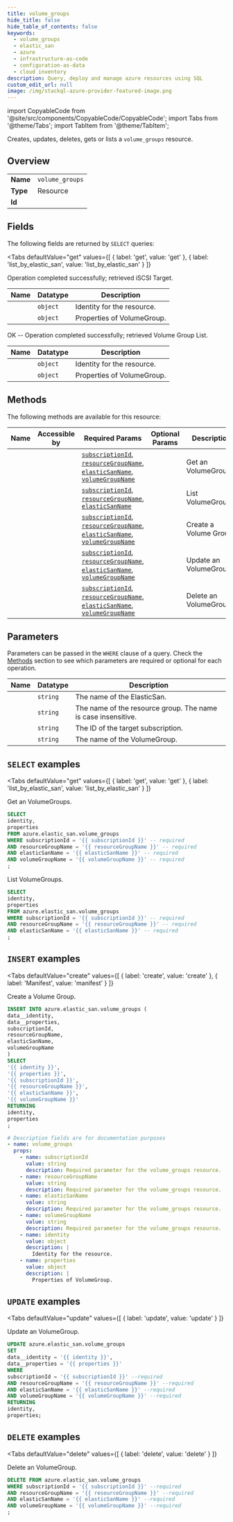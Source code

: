 ```yaml
--- 
title: volume_groups
hide_title: false
hide_table_of_contents: false
keywords:
  - volume_groups
  - elastic_san
  - azure
  - infrastructure-as-code
  - configuration-as-data
  - cloud inventory
description: Query, deploy and manage azure resources using SQL
custom_edit_url: null
image: /img/stackql-azure-provider-featured-image.png
---
```


import CopyableCode from '@site/src/components/CopyableCode/CopyableCode';
import Tabs from '@theme/Tabs';
import TabItem from '@theme/TabItem';

Creates, updates, deletes, gets or lists a <code>volume_groups</code> resource.

## Overview
<table><tbody>
<tr><td><b>Name</b></td><td><code>volume_groups</code></td></tr>
<tr><td><b>Type</b></td><td>Resource</td></tr>
<tr><td><b>Id</b></td><td><CopyableCode code="azure.elastic_san.volume_groups" /></td></tr>
</tbody></table>

## Fields

The following fields are returned by `SELECT` queries:

<Tabs
    defaultValue="get"
    values={[
        { label: 'get', value: 'get' },
        { label: 'list_by_elastic_san', value: 'list_by_elastic_san' }
    ]}
>
<TabItem value="get">

Operation completed successfully; retrieved iSCSI Target.

<table>
<thead>
    <tr>
    <th>Name</th>
    <th>Datatype</th>
    <th>Description</th>
    </tr>
</thead>
<tbody>
<tr>
    <td><CopyableCode code="identity" /></td>
    <td><code>object</code></td>
    <td>Identity for the resource.</td>
</tr>
<tr>
    <td><CopyableCode code="properties" /></td>
    <td><code>object</code></td>
    <td>Properties of VolumeGroup.</td>
</tr>
</tbody>
</table>
</TabItem>
<TabItem value="list_by_elastic_san">

OK -- Operation completed successfully; retrieved Volume Group List.

<table>
<thead>
    <tr>
    <th>Name</th>
    <th>Datatype</th>
    <th>Description</th>
    </tr>
</thead>
<tbody>
<tr>
    <td><CopyableCode code="identity" /></td>
    <td><code>object</code></td>
    <td>Identity for the resource.</td>
</tr>
<tr>
    <td><CopyableCode code="properties" /></td>
    <td><code>object</code></td>
    <td>Properties of VolumeGroup.</td>
</tr>
</tbody>
</table>
</TabItem>
</Tabs>

## Methods

The following methods are available for this resource:

<table>
<thead>
    <tr>
    <th>Name</th>
    <th>Accessible by</th>
    <th>Required Params</th>
    <th>Optional Params</th>
    <th>Description</th>
    </tr>
</thead>
<tbody>
<tr>
    <td><a href="#get"><CopyableCode code="get" /></a></td>
    <td><CopyableCode code="select" /></td>
    <td><a href="#parameter-subscriptionId"><code>subscriptionId</code></a>, <a href="#parameter-resourceGroupName"><code>resourceGroupName</code></a>, <a href="#parameter-elasticSanName"><code>elasticSanName</code></a>, <a href="#parameter-volumeGroupName"><code>volumeGroupName</code></a></td>
    <td></td>
    <td>Get an VolumeGroups.</td>
</tr>
<tr>
    <td><a href="#list_by_elastic_san"><CopyableCode code="list_by_elastic_san" /></a></td>
    <td><CopyableCode code="select" /></td>
    <td><a href="#parameter-subscriptionId"><code>subscriptionId</code></a>, <a href="#parameter-resourceGroupName"><code>resourceGroupName</code></a>, <a href="#parameter-elasticSanName"><code>elasticSanName</code></a></td>
    <td></td>
    <td>List VolumeGroups.</td>
</tr>
<tr>
    <td><a href="#create"><CopyableCode code="create" /></a></td>
    <td><CopyableCode code="insert" /></td>
    <td><a href="#parameter-subscriptionId"><code>subscriptionId</code></a>, <a href="#parameter-resourceGroupName"><code>resourceGroupName</code></a>, <a href="#parameter-elasticSanName"><code>elasticSanName</code></a>, <a href="#parameter-volumeGroupName"><code>volumeGroupName</code></a></td>
    <td></td>
    <td>Create a Volume Group.</td>
</tr>
<tr>
    <td><a href="#update"><CopyableCode code="update" /></a></td>
    <td><CopyableCode code="update" /></td>
    <td><a href="#parameter-subscriptionId"><code>subscriptionId</code></a>, <a href="#parameter-resourceGroupName"><code>resourceGroupName</code></a>, <a href="#parameter-elasticSanName"><code>elasticSanName</code></a>, <a href="#parameter-volumeGroupName"><code>volumeGroupName</code></a></td>
    <td></td>
    <td>Update an VolumeGroup.</td>
</tr>
<tr>
    <td><a href="#delete"><CopyableCode code="delete" /></a></td>
    <td><CopyableCode code="delete" /></td>
    <td><a href="#parameter-subscriptionId"><code>subscriptionId</code></a>, <a href="#parameter-resourceGroupName"><code>resourceGroupName</code></a>, <a href="#parameter-elasticSanName"><code>elasticSanName</code></a>, <a href="#parameter-volumeGroupName"><code>volumeGroupName</code></a></td>
    <td></td>
    <td>Delete an VolumeGroup.</td>
</tr>
</tbody>
</table>

## Parameters

Parameters can be passed in the `WHERE` clause of a query. Check the [Methods](#methods) section to see which parameters are required or optional for each operation.

<table>
<thead>
    <tr>
    <th>Name</th>
    <th>Datatype</th>
    <th>Description</th>
    </tr>
</thead>
<tbody>
<tr id="parameter-elasticSanName">
    <td><CopyableCode code="elasticSanName" /></td>
    <td><code>string</code></td>
    <td>The name of the ElasticSan.</td>
</tr>
<tr id="parameter-resourceGroupName">
    <td><CopyableCode code="resourceGroupName" /></td>
    <td><code>string</code></td>
    <td>The name of the resource group. The name is case insensitive.</td>
</tr>
<tr id="parameter-subscriptionId">
    <td><CopyableCode code="subscriptionId" /></td>
    <td><code>string</code></td>
    <td>The ID of the target subscription.</td>
</tr>
<tr id="parameter-volumeGroupName">
    <td><CopyableCode code="volumeGroupName" /></td>
    <td><code>string</code></td>
    <td>The name of the VolumeGroup.</td>
</tr>
</tbody>
</table>

## `SELECT` examples

<Tabs
    defaultValue="get"
    values={[
        { label: 'get', value: 'get' },
        { label: 'list_by_elastic_san', value: 'list_by_elastic_san' }
    ]}
>
<TabItem value="get">

Get an VolumeGroups.

```sql
SELECT
identity,
properties
FROM azure.elastic_san.volume_groups
WHERE subscriptionId = '{{ subscriptionId }}' -- required
AND resourceGroupName = '{{ resourceGroupName }}' -- required
AND elasticSanName = '{{ elasticSanName }}' -- required
AND volumeGroupName = '{{ volumeGroupName }}' -- required
;
```
</TabItem>
<TabItem value="list_by_elastic_san">

List VolumeGroups.

```sql
SELECT
identity,
properties
FROM azure.elastic_san.volume_groups
WHERE subscriptionId = '{{ subscriptionId }}' -- required
AND resourceGroupName = '{{ resourceGroupName }}' -- required
AND elasticSanName = '{{ elasticSanName }}' -- required
;
```
</TabItem>
</Tabs>


## `INSERT` examples

<Tabs
    defaultValue="create"
    values={[
        { label: 'create', value: 'create' },
        { label: 'Manifest', value: 'manifest' }
    ]}
>
<TabItem value="create">

Create a Volume Group.

```sql
INSERT INTO azure.elastic_san.volume_groups (
data__identity,
data__properties,
subscriptionId,
resourceGroupName,
elasticSanName,
volumeGroupName
)
SELECT 
'{{ identity }}',
'{{ properties }}',
'{{ subscriptionId }}',
'{{ resourceGroupName }}',
'{{ elasticSanName }}',
'{{ volumeGroupName }}'
RETURNING
identity,
properties
;
```
</TabItem>
<TabItem value="manifest">

```yaml
# Description fields are for documentation purposes
- name: volume_groups
  props:
    - name: subscriptionId
      value: string
      description: Required parameter for the volume_groups resource.
    - name: resourceGroupName
      value: string
      description: Required parameter for the volume_groups resource.
    - name: elasticSanName
      value: string
      description: Required parameter for the volume_groups resource.
    - name: volumeGroupName
      value: string
      description: Required parameter for the volume_groups resource.
    - name: identity
      value: object
      description: |
        Identity for the resource.
    - name: properties
      value: object
      description: |
        Properties of VolumeGroup.
```
</TabItem>
</Tabs>


## `UPDATE` examples

<Tabs
    defaultValue="update"
    values={[
        { label: 'update', value: 'update' }
    ]}
>
<TabItem value="update">

Update an VolumeGroup.

```sql
UPDATE azure.elastic_san.volume_groups
SET 
data__identity = '{{ identity }}',
data__properties = '{{ properties }}'
WHERE 
subscriptionId = '{{ subscriptionId }}' --required
AND resourceGroupName = '{{ resourceGroupName }}' --required
AND elasticSanName = '{{ elasticSanName }}' --required
AND volumeGroupName = '{{ volumeGroupName }}' --required
RETURNING
identity,
properties;
```
</TabItem>
</Tabs>


## `DELETE` examples

<Tabs
    defaultValue="delete"
    values={[
        { label: 'delete', value: 'delete' }
    ]}
>
<TabItem value="delete">

Delete an VolumeGroup.

```sql
DELETE FROM azure.elastic_san.volume_groups
WHERE subscriptionId = '{{ subscriptionId }}' --required
AND resourceGroupName = '{{ resourceGroupName }}' --required
AND elasticSanName = '{{ elasticSanName }}' --required
AND volumeGroupName = '{{ volumeGroupName }}' --required
;
```
</TabItem>
</Tabs>
